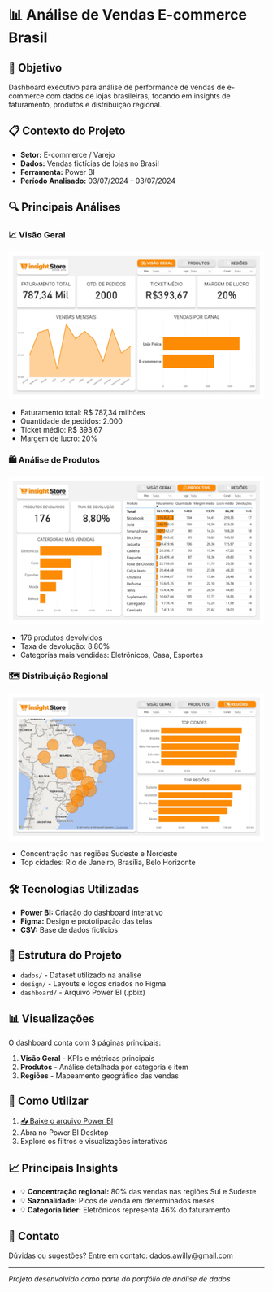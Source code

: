 # 📊 Análise de Vendas E-commerce Brasil

## 🎯 Objetivo
Dashboard executivo para análise de performance de vendas de e-commerce com dados de lojas brasileiras, focando em insights de faturamento, produtos e distribuição regional.

## 📋 Contexto do Projeto
- **Setor:** E-commerce / Varejo
- **Dados:** Vendas fictícias de lojas no Brasil
- **Ferramenta:** Power BI
- **Período Analisado:** 03/07/2024 - 03/07/2024

## 🔍 Principais Análises
### 📈 Visão Geral
![Visão Geral](screenshots/analise-de-vendas-ecommerce_page-0001.jpg)
- Faturamento total: R$ 787,34 milhões
- Quantidade de pedidos: 2.000
- Ticket médio: R$ 393,67
- Margem de lucro: 20%

### 🛍️ Análise de Produtos
![Análise de Produtos](screenshots/analise-de-vendas-ecommerce_page-0002.jpg)
- 176 produtos devolvidos
- Taxa de devolução: 8,80%
- Categorias mais vendidas: Eletrônicos, Casa, Esportes

### 🗺️ Distribuição Regional
![Distribuição Regional](screenshots/analise-de-vendas-ecommerce_page-0003.jpg)
- Concentração nas regiões Sudeste e Nordeste
- Top cidades: Rio de Janeiro, Brasília, Belo Horizonte

## 🛠️ Tecnologias Utilizadas
- **Power BI:** Criação do dashboard interativo
- **Figma:** Design e prototipação das telas
- **CSV:** Base de dados fictícios

## 📁 Estrutura do Projeto
- `dados/` - Dataset utilizado na análise
- `design/` - Layouts e logos criados no Figma
- `dashboard/` - Arquivo Power BI (.pbix)

## 📊 Visualizações
O dashboard conta com 3 páginas principais:
1. **Visão Geral** - KPIs e métricas principais
2. **Produtos** - Análise detalhada por categoria e item
3. **Regiões** - Mapeamento geográfico das vendas

## 🚀 Como Utilizar
1. [📥 Baixe o arquivo Power BI](dashboard/analise-de-vendas-ecommerce.pbix)
2. Abra no Power BI Desktop
3. Explore os filtros e visualizações interativas

## 📈 Principais Insights
- 💡 **Concentração regional:** 80% das vendas nas regiões Sul e Sudeste
- 💡 **Sazonalidade:** Picos de venda em determinados meses
- 💡 **Categoria líder:** Eletrônicos representa 46% do faturamento

## 📧 Contato
Dúvidas ou sugestões? Entre em contato: dados.awilly@gmail.com

---

*Projeto desenvolvido como parte do portfólio de análise de dados*
